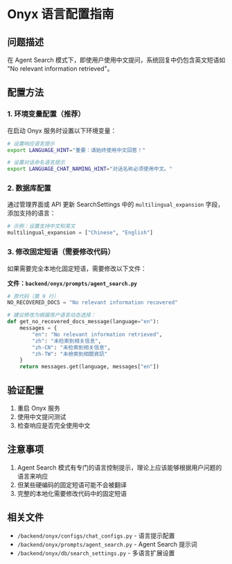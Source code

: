 # Onyx 语言配置指南

## 问题描述
在 Agent Search 模式下，即使用户使用中文提问，系统回复中仍包含英文短语如 "No relevant information retrieved"。

## 配置方法

### 1. 环境变量配置（推荐）

在启动 Onyx 服务时设置以下环境变量：

```bash
# 设置响应语言提示
export LANGUAGE_HINT="重要：请始终使用中文回答！"

# 设置对话命名语言提示
export LANGUAGE_CHAT_NAMING_HINT="对话名称必须使用中文。"
```

### 2. 数据库配置

通过管理界面或 API 更新 SearchSettings 中的 `multilingual_expansion` 字段，添加支持的语言：

```python
# 示例：设置支持中文和英文
multilingual_expansion = ["Chinese", "English"]
```

### 3. 修改固定短语（需要修改代码）

如果需要完全本地化固定短语，需要修改以下文件：

**文件：`backend/onyx/prompts/agent_search.py`**

```python
# 原代码（第 9 行）
NO_RECOVERED_DOCS = "No relevant information recovered"

# 建议修改为根据用户语言动态选择：
def get_no_recovered_docs_message(language="en"):
    messages = {
        "en": "No relevant information retrieved",
        "zh": "未检索到相关信息",
        "zh-CN": "未检索到相关信息",
        "zh-TW": "未檢索到相關資訊"
    }
    return messages.get(language, messages["en"])
```

## 验证配置

1. 重启 Onyx 服务
2. 使用中文提问测试
3. 检查响应是否完全使用中文

## 注意事项

1. Agent Search 模式有专门的语言控制提示，理论上应该能够根据用户问题的语言来响应
2. 但某些硬编码的固定短语可能不会被翻译
3. 完整的本地化需要修改代码中的固定短语

## 相关文件

- `/backend/onyx/configs/chat_configs.py` - 语言提示配置
- `/backend/onyx/prompts/agent_search.py` - Agent Search 提示词
- `/backend/onyx/db/search_settings.py` - 多语言扩展设置